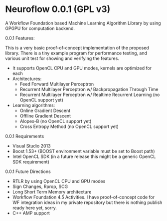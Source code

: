 Neuroflow 0.0.1 (GPL v3)
=========================

A Workflow Foundation based Machine Learning Algorithm Library by using GPGPU for computation backend.

0.0.1 Features:

This is a very basic proof-of-concept implementation of the proposed library. There is a tiny example program for performance testing, and various unit test for showing and verifying the features.

- It supports OpenCL CPU and GPU modes, kernels are optimized for each
- Architectures: 
  - Feed Forward Multilayer Perceptron
  - Recurrent Multilayer Perceptron w/ Backpropagation Through Time
  - Recurrent Multilayer Perceptron w/ Realtime Recurrent Learning (no OpenCL support yet)
- Learning algorithms:
  - Online Gradient Descent
  - Offline Gradient Descent
  - Alopex-B (no OpenCL support yet)
  - Cross Entropy Method (no OpenCL support yet)

0.0.1 Requirements

- Visual Studio 2013
- Boost 1.53+ (BOOST environment variable must be set to Boost path)
- Intel OpenCL SDK (in a future release this might be a generic OpenCL SDK requirement)

0.0.1 Future Directions

- RTLR by using OpenCL CPU and GPU modes
- Sign Changes, Rprop, SCG
- Long Short Term Memory architecture
- Workflow Foundation 4.5 Activities. I have proof-of-concept code for WF integration ideas in my private repository but there is nothing publish ready here yet, sorry.
- C++ AMP support

